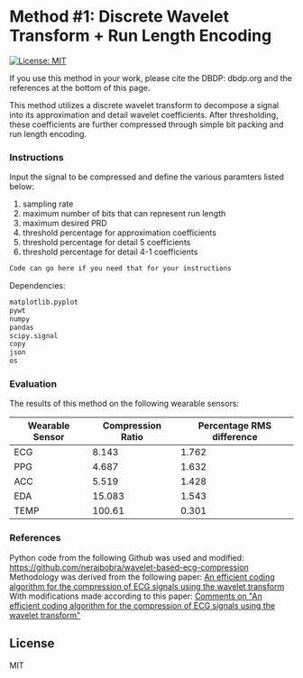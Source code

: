 # Method #1: Discrete Wavelet Transform + Run Length Encoding

[![License: MIT](https://img.shields.io/badge/License-MIT-yellow.svg)](https://opensource.org/licenses/MIT)

If you use this method in your work, please cite the DBDP: dbdp.org and the references at the bottom of this page.

This method utilizes a discrete wavelet transform to decompose a signal into its approximation and detail wavelet coefficients. After thresholding, these coefficients are further compressed through simple bit packing and run length encoding.


### Instructions

Input the signal to be compressed and define the various paramters listed below:  
1. sampling rate
1. maximum number of bits that can represent run length
1. maximum desired PRD
1. threshold percentage for approximation coefficients
1. threshold percentage for detail 5 coefficients
1. threshold percentage for detail 4-1 coefficients



```sh
Code can go here if you need that for your instructions
```

Dependencies:

```sh
matplotlib.pyplot
pywt
numpy
pandas
scipy.signal
copy
json
os
```

### Evaluation

The results of this method on the following wearable sensors:

| Wearable Sensor | Compression Ratio | Percentage RMS difference |
| ------ | ------ | ------ | 
| ECG | 8.143 | 1.762 |
| PPG | 4.687 | 1.632 |
| ACC | 5.519 | 1.428 |
| EDA | 15.083 | 1.543 |
| TEMP | 100.61 | 0.301 |



### References

Python code from the following Github was used and modified:
https://github.com/nerajbobra/wavelet-based-ecg-compression  
Methodology was derived from the following paper:
[An efficient coding algorithm for the compression of ECG signals using the wavelet transform](https://ieeexplore.ieee.org/document/991163)  
With modifications made according to this paper:
[Comments on "An efficient coding algorithm for the compression of ECG signals using the wavelet transform"](https://ieeexplore.ieee.org/document/1213856)

License
----

MIT



[//]: # (These are reference links used in the body of this note and get stripped out when the markdown processor does its job. There is no need to format nicely because it shouldn't be seen. Thanks SO - http://stackoverflow.com/questions/4823468/store-comments-in-markdown-syntax)


   [dill]: <https://github.com/joemccann/dillinger>
   [git-repo-url]: <https://github.com/joemccann/dillinger.git>
   [john gruber]: <http://daringfireball.net>
   [df1]: <http://daringfireball.net/projects/markdown/>
   [markdown-it]: <https://github.com/markdown-it/markdown-it>
   [Ace Editor]: <http://ace.ajax.org>
   [node.js]: <http://nodejs.org>
   [Twitter Bootstrap]: <http://twitter.github.com/bootstrap/>
   [jQuery]: <http://jquery.com>
   [@tjholowaychuk]: <http://twitter.com/tjholowaychuk>
   [express]: <http://expressjs.com>
   [AngularJS]: <http://angularjs.org>
   [Gulp]: <http://gulpjs.com>

   [PlDb]: <https://github.com/joemccann/dillinger/tree/master/plugins/dropbox/README.md>
   [PlGh]: <https://github.com/joemccann/dillinger/tree/master/plugins/github/README.md>
   [PlGd]: <https://github.com/joemccann/dillinger/tree/master/plugins/googledrive/README.md>
   [PlOd]: <https://github.com/joemccann/dillinger/tree/master/plugins/onedrive/README.md>
   [PlMe]: <https://github.com/joemccann/dillinger/tree/master/plugins/medium/README.md>
   [PlGa]: <https://github.com/RahulHP/dillinger/blob/master/plugins/googleanalytics/README.md>
